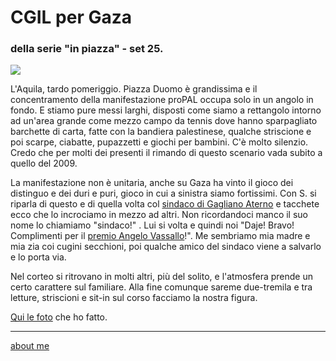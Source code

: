 # CGIL per Gaza  
### della serie "in piazza" - set 25. 

![](https://live.staticflickr.com/65535/54799610433_6247f74ab5_c.jpg) 

L'Aquila, tardo pomeriggio. Piazza Duomo è grandissima e il concentramento della manifestazione proPAL occupa solo in un angolo in fondo. E stiamo pure messi larghi, disposti come siamo a rettangolo intorno ad un'area grande come mezzo campo da tennis dove hanno sparpagliato barchette di carta, fatte con la bandiera palestinese, qualche striscione e poi scarpe, ciabatte, pupazzetti e giochi per bambini. C'è molto silenzio. Credo che per  molti dei presenti il rimando di questo scenario vada subito a quello del 2009.  

La manifestazione non è unitaria, anche su Gaza ha vinto il gioco dei distinguo e dei duri e puri, gioco in cui a sinistra siamo fortissimi. Con S. si riparla di questo e di quella volta col [sindaco di Gagliano Aterno](https://cacioman.substack.com/p/sobrieta) e tacchete ecco che lo incrociamo in mezzo ad altri. Non ricordandoci manco il suo nome lo chiamiamo "sindaco!" . Lui si volta e quindi noi "Daje! Bravo! Complimenti per il [premio Angelo Vassallo](https://abruzzolive.it/il-sindaco-di-gagliano-aterno-luca-santilli-vince-il-premio-angelo-vassallo/)!". Me sembriamo mia madre e mia zia coi cugini secchioni, poi qualche amico del sindaco viene a salvarlo e lo porta via.  

Nel corteo si ritrovano in molti altri, più del solito, e l'atmosfera prende un certo carattere sul familiare. Alla fine comunque sareme due-tremila e tra letture, striscioni e sit-in sul corso facciamo la nostra figura.    

[Qui le foto](https://www.flickr.com/gp/cacioman/0q4x4zdg2u) che ho fatto.

---  
[about me](https://about.me/cacioman)

